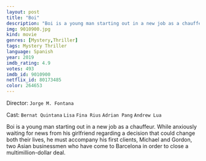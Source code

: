 ```yaml
---
layout: post
title: "Boi"
description: "Boi is a young man starting out in a new job as a chauffeur. While anxiously waiting for news from his girlfriend regarding a decision that could change both their lives, he must accompany his first clients, Michael and Gordon, two Asian businessmen who have come to Barcelona in order to close a multimillion-dollar deal..."
img: 9010900.jpg
kind: movie
genres: [Mystery,Thriller]
tags: Mystery Thriller 
language: Spanish
year: 2019
imdb_rating: 4.9
votes: 493
imdb_id: 9010900
netflix_id: 80173485
color: 264653
---
```

Director: `Jorge M. Fontana`  

Cast: `Bernat Quintana` `Lisa` `Fina Rius` `Adrian Pang` `Andrew Lua` 

Boi is a young man starting out in a new job as a chauffeur. While anxiously waiting for news from his girlfriend regarding a decision that could change both their lives, he must accompany his first clients, Michael and Gordon, two Asian businessmen who have come to Barcelona in order to close a multimillion-dollar deal.